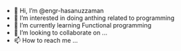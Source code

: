 - 👋 Hi, I’m @engr-hasanuzzaman
- 👀 I’m interested in doing anthing related to programming
- 🌱 I’m currently learning Functional programming
- 💞️ I’m looking to collaborate on ...
- 📫 How to reach me ...

<!---
engr-hasanuzzaman/engr-hasanuzzaman is a ✨ special ✨ repository because its `README.md` (this file) appears on your GitHub profile.
You can click the Preview link to take a look at your changes.
--->
